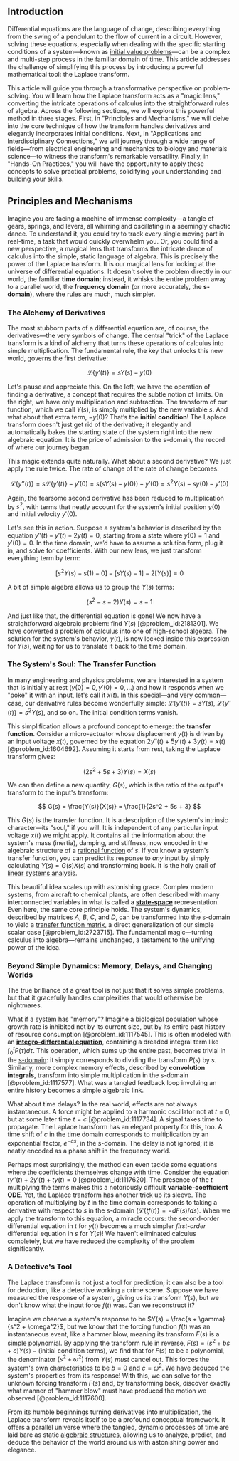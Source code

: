 ## Introduction
Differential equations are the language of change, describing everything from the swing of a pendulum to the flow of current in a circuit. However, solving these equations, especially when dealing with the specific starting conditions of a system—known as [initial value problems](@article_id:144126)—can be a complex and multi-step process in the familiar domain of time. This article addresses the challenge of simplifying this process by introducing a powerful mathematical tool: the Laplace transform.

This article will guide you through a transformative perspective on problem-solving. You will learn how the Laplace transform acts as a "magic lens," converting the intricate operations of calculus into the straightforward rules of algebra. Across the following sections, we will explore this powerful method in three stages. First, in "Principles and Mechanisms," we will delve into the core technique of how the transform handles derivatives and elegantly incorporates initial conditions. Next, in "Applications and Interdisciplinary Connections," we will journey through a wide range of fields—from electrical engineering and mechanics to biology and materials science—to witness the transform's remarkable versatility. Finally, in "Hands-On Practices," you will have the opportunity to apply these concepts to solve practical problems, solidifying your understanding and building your skills.

## Principles and Mechanisms

Imagine you are facing a machine of immense complexity—a tangle of gears, springs, and levers, all whirring and oscillating in a seemingly chaotic dance. To understand it, you could try to track every single moving part in real-time, a task that would quickly overwhelm you. Or, you could find a new perspective, a magical lens that transforms the intricate dance of calculus into the simple, static language of algebra. This is precisely the power of the Laplace transform. It is our magical lens for looking at the universe of differential equations. It doesn't solve the problem directly in our world, the familiar **time domain**; instead, it whisks the entire problem away to a parallel world, the **frequency domain** (or more accurately, the **s-domain**), where the rules are much, much simpler.

### The Alchemy of Derivatives

The most stubborn parts of a differential equation are, of course, the derivatives—the very symbols of change. The central "trick" of the Laplace transform is a kind of alchemy that turns these operations of calculus into simple multiplication. The fundamental rule, the key that unlocks this new world, governs the first derivative:

$$ \mathcal{L}\{y'(t)\} = sY(s) - y(0) $$

Let's pause and appreciate this. On the left, we have the operation of finding a derivative, a concept that requires the subtle notion of limits. On the right, we have only multiplication and subtraction. The transform of our function, which we call $Y(s)$, is simply multiplied by the new variable $s$. And what about that extra term, $-y(0)$? That’s the **initial condition**! The Laplace transform doesn't just get rid of the derivative; it elegantly and automatically bakes the starting state of the system right into the new algebraic equation. It is the price of admission to the s-domain, the record of where our journey began.

This magic extends quite naturally. What about a second derivative? We just apply the rule twice. The rate of change of the rate of change becomes:

$$ \mathcal{L}\{y''(t)\} = s\mathcal{L}\{y'(t)\} - y'(0) = s(sY(s) - y(0)) - y'(0) = s^2Y(s) - sy(0) - y'(0) $$

Again, the fearsome second derivative has been reduced to multiplication by $s^2$, with terms that neatly account for the system's initial position $y(0)$ and initial velocity $y'(0)$.

Let's see this in action. Suppose a system's behavior is described by the equation $y''(t) - y'(t) - 2y(t) = 0$, starting from a state where $y(0) = 1$ and $y'(0) = 0$. In the time domain, we’d have to assume a solution form, plug it in, and solve for coefficients. With our new lens, we just transform everything term by term:

$$ [s^2Y(s) - s(1) - 0] - [sY(s) - 1] - 2[Y(s)] = 0 $$

A bit of simple algebra allows us to group the $Y(s)$ terms:

$$ (s^2 - s - 2)Y(s) = s - 1 $$

And just like that, the differential equation is gone! We now have a straightforward algebraic problem: find $Y(s)$ [@problem_id:2181301]. We have converted a problem of calculus into one of high-school algebra. The solution for the system's behavior, $y(t)$, is now locked inside this expression for $Y(s)$, waiting for us to translate it back to the time domain.

### The System's Soul: The Transfer Function

In many engineering and physics problems, we are interested in a system that is initially at rest ($y(0)=0, y'(0)=0, \dots$) and how it responds when we "poke" it with an input, let's call it $x(t)$. In this special—and very common—case, our derivative rules become wonderfully simple: $\mathcal{L}\{y'(t)\} = sY(s)$, $\mathcal{L}\{y''(t)\} = s^2Y(s)$, and so on. The initial condition terms vanish.

This simplification allows a profound concept to emerge: the **transfer function**. Consider a micro-actuator whose displacement $y(t)$ is driven by an input voltage $x(t)$, governed by the equation $2y''(t) + 5y'(t) + 3y(t) = x(t)$ [@problem_id:1604692]. Assuming it starts from rest, taking the Laplace transform gives:

$$ (2s^2 + 5s + 3)Y(s) = X(s) $$

We can then define a new quantity, $G(s)$, which is the ratio of the output's transform to the input's transform:

$$ G(s) = \frac{Y(s)}{X(s)} = \frac{1}{2s^2 + 5s + 3} $$

This $G(s)$ is the transfer function. It is a description of the system's intrinsic character—its "soul," if you will. It is independent of any particular input voltage $x(t)$ we might apply. It contains all the information about the system's mass (inertia), damping, and stiffness, now encoded in the algebraic structure of a [rational function](@article_id:270347) of $s$. If you know a system's transfer function, you can predict its response to *any* input by simply calculating $Y(s) = G(s)X(s)$ and transforming back. It is the holy grail of [linear systems analysis](@article_id:166478).

This beautiful idea scales up with astonishing grace. Complex modern systems, from aircraft to chemical plants, are often described with many interconnected variables in what is called a **[state-space](@article_id:176580)** representation. Even here, the same core principle holds. The system's dynamics, described by matrices $A$, $B$, $C$, and $D$, can be transformed into the s-domain to yield a [transfer function matrix](@article_id:271252), a direct generalization of our simple scalar case [@problem_id:2723715]. The fundamental magic—turning calculus into algebra—remains unchanged, a testament to the unifying power of the idea.

### Beyond Simple Dynamics: Memory, Delays, and Changing Worlds

The true brilliance of a great tool is not just that it solves simple problems, but that it gracefully handles complexities that would otherwise be nightmares.

What if a system has "memory"? Imagine a biological population whose growth rate is inhibited not by its current size, but by its entire past history of resource consumption [@problem_id:1117545]. This is often modeled with an **[integro-differential equation](@article_id:175007)**, containing a dreaded integral term like $\int_0^t P(\tau) d\tau$. This operation, which sums up the entire past, becomes trivial in the [s-domain](@article_id:260110): it simply corresponds to dividing the transform $P(s)$ by $s$. Similarly, more complex memory effects, described by **convolution integrals**, transform into simple multiplication in the s-domain [@problem_id:1117577]. What was a tangled feedback loop involving an entire history becomes a simple algebraic link.

What about time delays? In the real world, effects are not always instantaneous. A force might be applied to a harmonic oscillator not at $t=0$, but at some later time $t=c$ [@problem_id:1117734]. A signal takes time to propagate. The Laplace transform has an elegant property for this, too. A time shift of $c$ in the time domain corresponds to multiplication by an exponential factor, $e^{-cs}$, in the s-domain. The delay is not ignored; it is neatly encoded as a phase shift in the frequency world.

Perhaps most surprisingly, the method can even tackle some equations where the coefficients themselves change with time. Consider the equation $t y''(t) + 2y'(t) + t y(t) = 0$ [@problem_id:1117620]. The presence of the $t$ multiplying the terms makes this a notoriously difficult **variable-coefficient ODE**. Yet, the Laplace transform has another trick up its sleeve. The operation of multiplying by $t$ in the time domain corresponds to taking a derivative with respect to $s$ in the s-domain ($\mathcal{L}\{tf(t)\} = -dF(s)/ds$). When we apply the transform to this equation, a miracle occurs: the second-order differential equation in $t$ for $y(t)$ becomes a much simpler *first-order* differential equation in $s$ for $Y(s)$! We haven't eliminated calculus completely, but we have reduced the complexity of the problem significantly.

### A Detective's Tool

The Laplace transform is not just a tool for prediction; it can also be a tool for deduction, like a detective working a crime scene. Suppose we have measured the response of a system, giving us its transform $Y(s)$, but we don't know what the input force $f(t)$ was. Can we reconstruct it?

Imagine we observe a system's response to be $Y(s) = \frac{s + \gamma}{s^2 + \omega^2}$, but we know that the forcing function $f(t)$ was an instantaneous event, like a hammer blow, meaning its transform $F(s)$ is a simple polynomial. By applying the transform rule in reverse, $F(s) = (s^2+bs+c)Y(s) - (\text{initial condition terms})$, we find that for $F(s)$ to be a polynomial, the denominator $(s^2+\omega^2)$ from $Y(s)$ *must* cancel out. This forces the system's own characteristics to be $b=0$ and $c=\omega^2$. We have deduced the system's properties from its response! With this, we can solve for the unknown forcing transform $F(s)$ and, by transforming back, discover exactly what manner of "hammer blow" must have produced the motion we observed [@problem_id:1117600].

From its humble beginnings turning derivatives into multiplication, the Laplace transform reveals itself to be a profound conceptual framework. It offers a parallel universe where the tangled, dynamic processes of time are laid bare as static [algebraic structures](@article_id:138965), allowing us to analyze, predict, and deduce the behavior of the world around us with astonishing power and elegance.